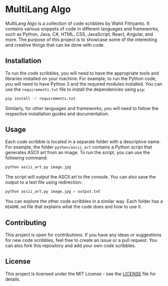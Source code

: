 # MultiLang Algo

MultiLang Algo is a collection of code scribbles by Wahit Fitriyanto. It contains various snippets of code in different languages and frameworks, such as Python, Java, C#, HTML, CSS, JavaScript, React, Angular, and more. The purpose of this project is to showcase some of the interesting and creative things that can be done with code.

## Installation

To run the code scribbles, you will need to have the appropriate tools and libraries installed on your machine. For example, to run the Python code, you will need to have Python 3 and the required modules installed. You can use the `requirements.txt` file to install the dependencies using `pip`:

```bash
pip install -r requirements.txt
```

Similarly, for other languages and frameworks, you will need to follow the respective installation guides and documentation.

## Usage

Each code scribble is located in a separate folder with a descriptive name. For example, the folder `python/ascii_art` contains a Python script that generates ASCII art from an image. To run the script, you can use the following command:

```bash
python ascii_art.py image.jpg
```

The script will output the ASCII art to the console. You can also save the output to a text file using redirection:

```bash
python ascii_art.py image.jpg > output.txt
```

You can explore the other code scribbles in a similar way. Each folder has a `README.md` file that explains what the code does and how to use it.

## Contributing

This project is open for contributions. If you have any ideas or suggestions for new code scribbles, feel free to create an issue or a pull request. You can also fork this repository and add your own code scribbles.

## License

This project is licensed under the MIT License - see the [LICENSE](LICENSES) file for details.
